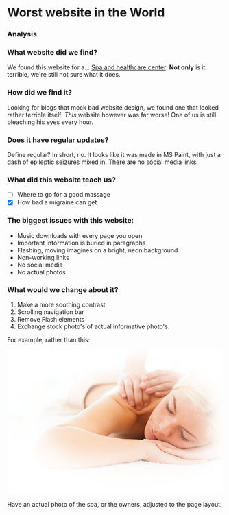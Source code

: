 

# Worst website in the World

### Analysis

### What website did we find?
We found this website for a... [Spa and healthcare center](http://www.serene-naturist.com/Naturist.html). **Not only** is it terrible, we're still not sure what it does.

### How did we find it?
Looking for blogs that mock bad website design, we found one that looked rather terrible itself. *This* website however was far worse! One of us is still bleaching his eyes every hour.

### Does it have regular updates?
Define regular? In short, no. It looks like it was made in MS Paint, with just a dash of epileptic seizures mixed in. There are no social media links. 

### What did this website teach us?

- [ ] Where to go for a good massage
- [x] How bad a migraine can get

### The biggest issues with this website:
 - Music downloads with every page you open
 - Important information is buried in paragraphs
 - Flashing, moving imagines on a bright, neon background
 - Non-working links
 - No social media
 - No actual photos


### What would we change about it?

1. Make a more soothing contrast
2. Scrolling navigation bar
3. Remove Flash elements
4. Exchange stock photo's of actual informative photo's.

For example, rather than this:


![stock photo](./massage.png)


Have an actual photo of the spa, or the owners, adjusted to the page layout.
